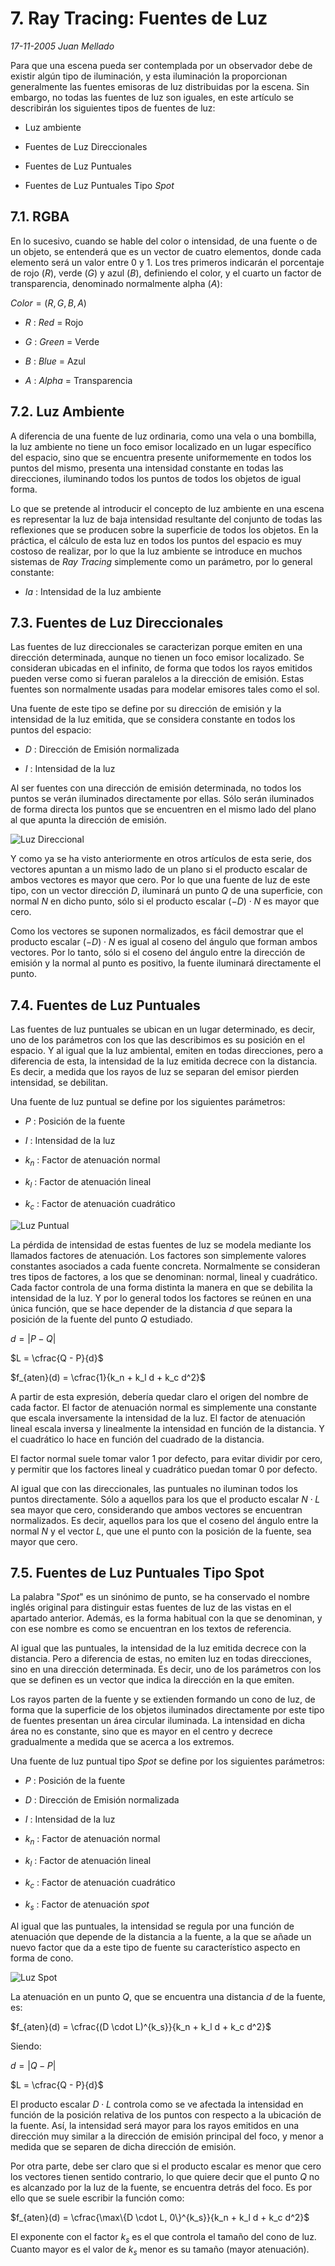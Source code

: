 # 7. Ray Tracing: Fuentes de Luz

_17-11-2005_ _Juan Mellado_

Para que una escena pueda ser contemplada por un observador debe de existir algún tipo de iluminación, y esta iluminación la proporcionan generalmente las fuentes emisoras de luz distribuidas por la escena. Sin embargo, no todas las fuentes de luz son iguales, en este artículo se describirán los siguientes tipos de fuentes de luz:

- Luz ambiente

- Fuentes de Luz Direccionales

- Fuentes de Luz Puntuales

- Fuentes de Luz Puntuales Tipo _Spot_

## 7.1. RGBA

En lo sucesivo, cuando se hable del color o intensidad, de una fuente o de un objeto, se entenderá que es un vector de cuatro elementos, donde cada elemento será un valor entre $0$ y $1$. Los tres primeros indicarán el porcentaje de rojo (_R_), verde (_G_) y azul (_B_), definiendo el color, y el cuarto un factor de transparencia, denominado normalmente alpha (_A_):

$Color = (R, G, B, A)$

- _R_ : _Red_ = Rojo

- _G_ : _Green_ = Verde

- _B_ : _Blue_ = Azul

- _A_ : _Alpha_ = Transparencia

## 7.2. Luz Ambiente

A diferencia de una fuente de luz ordinaria, como una vela o una bombilla, la luz ambiente no tiene un foco emisor localizado en un lugar específico del espacio, sino que se encuentra presente uniformemente en todos los puntos del mismo, presenta una intensidad constante en todas las direcciones, iluminando todos los puntos de todos los objetos de igual forma.

Lo que se pretende al introducir el concepto de luz ambiente en una escena es representar la luz de baja intensidad resultante del conjunto de todas las reflexiones que se producen sobre la superficie de todos los objetos. En la práctica, el cálculo de esta luz en todos los puntos del espacio es muy costoso de realizar, por lo que la luz ambiente se introduce en muchos sistemas de _Ray Tracing_ simplemente como un parámetro, por lo general constante:

- _Ia_ : Intensidad de la luz ambiente

## 7.3. Fuentes de Luz Direccionales

Las fuentes de luz direccionales se caracterizan porque emiten en una dirección determinada, aunque no tienen un foco emisor localizado. Se consideran ubicadas en el infinito, de forma que todos los rayos emitidos pueden verse como si fueran paralelos a la dirección de emisión. Estas fuentes son normalmente usadas para modelar emisores tales como el sol.

Una fuente de este tipo se define por su dirección de emisión y la intensidad de la luz emitida, que se considera constante en todos los puntos del espacio:

- $D$ : Dirección de Emisión normalizada

- $I$ : Intensidad de la luz

Al ser fuentes con una dirección de emisión determinada, no todos los puntos se verán iluminados directamente por ellas. Sólo serán iluminados de forma directa los puntos que se encuentren en el mismo lado del plano al que apunta la dirección de emisión.

![Luz Direccional](img/07-luces-01.svg "Luz Direccional")

Y como ya se ha visto anteriormente en otros artículos de esta serie, dos vectores apuntan a un mismo lado de un plano si el producto escalar de ambos vectores es mayor que cero. Por lo que una fuente de luz de este tipo, con un vector dirección $D$, iluminará un punto $Q$ de una superficie, con normal $N$ en dicho punto, sólo si el producto escalar $(-D) \cdot N$ es mayor que cero.

Como los vectores se suponen normalizados, es fácil demostrar que el producto escalar $(-D) \cdot N$ es igual al coseno del ángulo que forman ambos vectores. Por lo tanto, sólo si el coseno del ángulo entre la dirección de emisión y la normal al punto es positivo, la fuente iluminará directamente el punto.

## 7.4. Fuentes de Luz Puntuales

Las fuentes de luz puntuales se ubican en un lugar determinado, es decir, uno de los parámetros con los que las describimos es su posición en el espacio. Y al igual que la luz ambiental, emiten en todas direcciones, pero a diferencia de esta, la intensidad de la luz emitida decrece con la distancia. Es decir, a medida que los rayos de luz se separan del emisor pierden intensidad, se debilitan.

Una fuente de luz puntual se define por los siguientes parámetros:

- $P$ : Posición de la fuente

- $I$ : Intensidad de la luz

- $k_n$ : Factor de atenuación normal

- $k_l$ : Factor de atenuación lineal

- $k_c$ : Factor de atenuación cuadrático

![Luz Puntual](img/07-luces-02.svg "Luz Puntual")

La pérdida de intensidad de estas fuentes de luz se modela mediante los llamados factores de atenuación. Los factores son simplemente valores constantes asociados a cada fuente concreta. Normalmente se consideran tres tipos de factores, a los que se denominan: normal, lineal y cuadrático. Cada factor controla de una forma distinta la manera en que se debilita la intensidad de la luz. Y por lo general todos los factores se reúnen en una única función, que se hace depender de la distancia $d$ que separa la posición de la fuente del punto $Q$ estudiado.

$d = |P - Q|$

$L = \cfrac{Q - P}{d}$

$f_{aten}(d) = \cfrac{1}{k_n + k_l d + k_c d^2}$

A partir de esta expresión, debería quedar claro el origen del nombre de cada factor. El factor de atenuación normal es simplemente una constante que escala inversamente la intensidad de la luz. El factor de atenuación lineal escala inversa y linealmente la intensidad en función de la distancia. Y el cuadrático lo hace en función del cuadrado de la distancia.

El factor normal suele tomar valor $1$ por defecto, para evitar dividir por cero, y permitir que los factores lineal y cuadrático puedan tomar $0$ por defecto.

Al igual que con las direccionales, las puntuales no iluminan todos los puntos directamente. Sólo a aquellos para los que el producto escalar $N \cdot L$ sea mayor que cero, considerando que ambos vectores se encuentran normalizados. Es decir, aquellos para los que el coseno del ángulo entre la normal $N$ y el vector $L$, que une el punto con la posición de la fuente, sea mayor que cero.

## 7.5. Fuentes de Luz Puntuales Tipo Spot

La palabra "_Spot_" es un sinónimo de punto, se ha conservado el nombre inglés original para distinguir estas fuentes de luz de las vistas en el apartado anterior. Además, es la forma habitual con la que se denominan, y con ese nombre es como se encuentran en los textos de referencia.

Al igual que las puntuales, la intensidad de la luz emitida decrece con la distancia. Pero a diferencia de estas, no emiten luz en todas direcciones, sino en una dirección determinada. Es decir, uno de los parámetros con los que se definen es un vector que indica la dirección en la que emiten.

Los rayos parten de la fuente y se extienden formando un cono de luz, de forma que la superficie de los objetos iluminados directamente por este tipo de fuentes presentan un área circular iluminada. La intensidad en dicha área no es constante, sino que es mayor en el centro y decrece gradualmente a medida que se acerca a los extremos.

Una fuente de luz puntual tipo _Spot_ se define por los siguientes parámetros:

- $P$ : Posición de la fuente

- $D$ : Dirección de Emisión normalizada

- $I$ : Intensidad de la luz

- $k_n$ : Factor de atenuación normal

- $k_l$ : Factor de atenuación lineal

- $k_c$ : Factor de atenuación cuadrático

- $k_s$ : Factor de atenuación _spot_

Al igual que las puntuales, la intensidad se regula por una función de atenuación que depende de la distancia a la fuente, a la que se añade un nuevo factor que da a este tipo de fuente su característico aspecto en forma de cono.

![Luz Spot](img/07-luces-03.svg "Luz Spot")

La atenuación en un punto $Q$, que se encuentra una distancia $d$ de la fuente, es:

$f_{aten}(d) = \cfrac{(D \cdot L)^{k_s}}{k_n + k_l d + k_c d^2}$

Siendo:

$d = |Q - P|$

$L = \cfrac{Q - P}{d}$

El producto escalar $D \cdot L$ controla como se ve afectada la intensidad en función de la posición relativa de los puntos con respecto a la ubicación de la fuente. Así, la intensidad será mayor para los rayos emitidos en una dirección muy similar a la dirección de emisión principal del foco, y menor a medida que se separen de dicha dirección de emisión.

Por otra parte, debe ser claro que si el producto escalar es menor que cero los vectores tienen sentido contrario, lo que quiere decir que el punto $Q$ no es alcanzado por la luz de la fuente, se encuentra detrás del foco. Es por ello que se suele escribir la función como:

$f_{aten}(d) = \cfrac{\max\{D \cdot L, 0\}^{k_s}}{k_n + k_l d + k_c d^2}$

El exponente con el factor $k_s$ es el que controla el tamaño del cono de luz. Cuanto mayor es el valor de $k_s$ menor es su tamaño (mayor atenuación).
